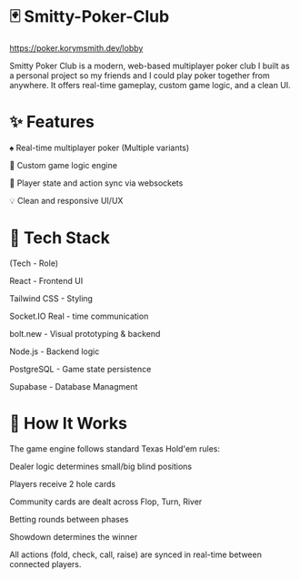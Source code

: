 # 🃏 Smitty-Poker-Club
https://poker.korymsmith.dev/lobby

Smitty Poker Club is a modern, web-based multiplayer poker club I built as a personal project so my friends and I could play poker together from anywhere. It offers real-time gameplay, custom game logic, and a clean UI.


# ✨ Features

♠️ Real-time multiplayer poker (Multiple variants)

🧠 Custom game logic engine

🔐 Player state and action sync via websockets

💡 Clean and responsive UI/UX


# 🚀 Tech Stack

(Tech - Role)

React	- Frontend UI

Tailwind CSS - Styling

Socket.IO	Real - time communication

bolt.new -	Visual prototyping & backend

Node.js - Backend logic

PostgreSQL - Game state persistence

Supabase - Database Managment


# 🧩 How It Works

The game engine follows standard Texas Hold'em rules:

Dealer logic determines small/big blind positions

Players receive 2 hole cards

Community cards are dealt across Flop, Turn, River

Betting rounds between phases

Showdown determines the winner

All actions (fold, check, call, raise) are synced in real-time between connected players.
